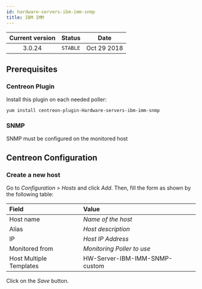 ```yaml
---
id: hardware-servers-ibm-imm-snmp
title: IBM IMM
---
```


| Current version | Status | Date |
| :-: | :-: | :-: |
| 3.0.24 | `STABLE` | Oct 29 2018 |

## Prerequisites

### Centreon Plugin

Install this plugin on each needed poller:

``` shell
yum install centreon-plugin-Hardware-servers-ibm-imm-snmp
```

### SNMP

SNMP must be configured on the monitored host

## Centreon Configuration

### Create a new host

Go to *Configuration \> Hosts* and click *Add*. Then, fill the form as shown by
the following table:

| Field                                | Value                         |
| :----------------------------------- | :---------------------------- |
| Host name                            | *Name of the host*            |
| Alias                                | *Host description*            |
| IP                                   | *Host IP Address*             |
| Monitored from                       | *Monitoring Poller to use*    |
| Host Multiple Templates              | HW-Server-IBM-IMM-SNMP-custom |

Click on the *Save* button.

